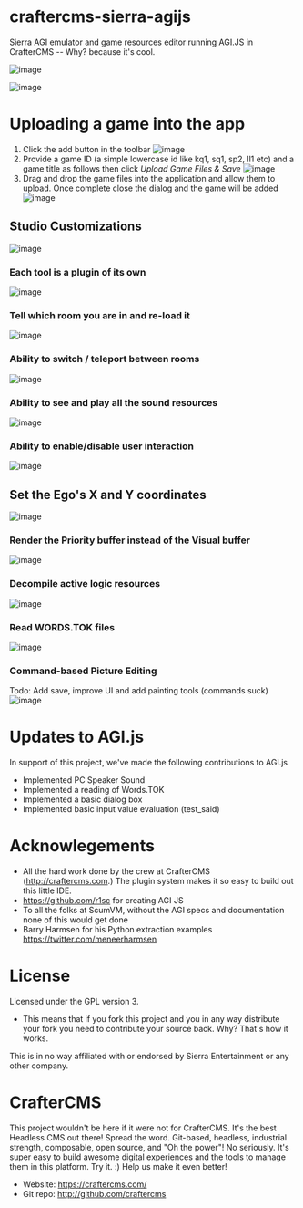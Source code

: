 # craftercms-sierra-agijs
Sierra AGI emulator and game resources editor running AGI.JS in CrafterCMS  -- Why? because it's cool. 

![image](https://github.com/russdanner/craftercms-sierra-agijs/assets/169432/950a604a-20ca-4e9c-8cfb-154355c6fc59)

![image](https://github.com/russdanner/craftercms-sierra-agijs/assets/169432/381780c1-b367-4ee8-b80f-dd004b98e8fb)


# Uploading a game into the app
1. Click the add button in the toolbar
   ![image](https://github.com/russdanner/craftercms-sierra-agijs/assets/169432/b98b1ded-67de-41b5-894a-f34c89c9cbad)
2. Provide a game ID (a simple lowercase id like kq1, sq1, sp2, ll1 etc) and a game title as follows then click *Upload Game Files & Save*
  ![image](https://github.com/russdanner/craftercms-sierra-agijs/assets/169432/866c2898-d991-4888-9c1f-89bc8d49ca0c)
3. Drag and drop the game files into the application and allow them to upload. Once complete close the dialog and the game will be added
   ![image](https://github.com/russdanner/craftercms-sierra-agijs/assets/169432/0f53d387-1ed9-4ad7-9a9f-38eff62dff8c)

## Studio Customizations
![image](https://github.com/russdanner/craftercms-sierra-agijs/assets/169432/44d8244f-bc9f-4a36-9626-a40ed1b5d786)

### Each tool is a plugin of its own
![image](https://github.com/russdanner/craftercms-sierra-agijs/assets/169432/7b6226c8-0085-4abb-ada1-2162294fc013)

### Tell which room you are in and re-load it
![image](https://github.com/russdanner/craftercms-sierra-agijs/assets/169432/03c84565-ddd1-4f64-a78a-106c3a946b6f)

### Ability to switch / teleport between rooms
![image](https://github.com/russdanner/craftercms-sierra-agijs/assets/169432/97612b72-d00d-42d9-924b-f217cae7a825)

### Ability to see and play all the sound resources
![image](https://github.com/russdanner/craftercms-sierra-agijs/assets/169432/0683691e-7873-44a5-a69a-8f2b60c09bb4)

### Ability to enable/disable user interaction
![image](https://github.com/russdanner/craftercms-sierra-agijs/assets/169432/7b3fa1fd-7410-4441-9085-ce83ffe0b1a7)

## Set the Ego's X and Y coordinates
![image](https://github.com/russdanner/craftercms-sierra-agijs/assets/169432/5688d522-38fe-4695-85b3-1412e700477f)

### Render the Priority buffer instead of the Visual buffer
![image](https://github.com/russdanner/craftercms-sierra-agijs/assets/169432/a99e0feb-06f2-4868-bb67-2aaa5a9bc07e)

### Decompile active logic resources
![image](https://github.com/russdanner/craftercms-sierra-agijs/assets/169432/6b78bf87-5874-4e6f-9eea-2a52374d4da3)

### Read WORDS.TOK files
![image](https://github.com/russdanner/craftercms-sierra-agijs/assets/169432/476a3ebe-ea42-4639-b63f-dea3f520d747)

### Command-based Picture Editing 
Todo: Add save, improve UI and add painting tools (commands suck)
![image](https://github.com/russdanner/craftercms-sierra-agijs/assets/169432/c9a9cb88-7031-4a84-b7c7-b294b337eb69)


# Updates to AGI.js 
In support of this project, we've made the following contributions to AGI.js
* Implemented PC Speaker Sound
* Implemented a reading of Words.TOK
* Implemented a basic dialog box
* Implemented basic input value evaluation (test_said)
  
# Acknowlegements
- All the hard work done by the crew at CrafterCMS (http://craftercms.com.) The plugin system makes it so easy to build out this little IDE.
- https://github.com/r1sc for creating AGI JS
- To all the folks at ScumVM, without the AGI specs and documentation none of this would get done
- Barry Harmsen for his Python extraction examples https://twitter.com/meneerharmsen

# License
Licensed under the GPL version 3.

* This means that if you fork this project and you in any way distribute your fork you need to contribute your source back. Why? That's how it works.

This is in no way affiliated with or endorsed by Sierra Entertainment or any other company.

# CrafterCMS
This project wouldn't be here if it were not for CrafterCMS. 
It's the best Headless CMS out there! Spread the word. Git-based, headless, industrial strength, composable, open source, and "Oh the power"! No seriously. It's super easy to build awesome digital experiences and the tools to manage them in this platform. Try it. :) 
Help us make it even better!
- Website: https://craftercms.com/ 
- Git repo: http://github.com/craftercms
